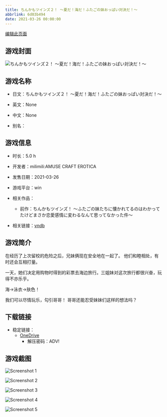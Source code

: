 ```yaml
---
title: ちんかもツインズ２！ ～夏だ！海だ！ふたごの妹おっぱい対決だ！～
abbrlink: 6d03b494
date: 2021-03-26 00:00:00
---
```

[编辑此页面](https://github.com/ACG-3/ADV3-source/blob/main/source/_posts/games/%E3%81%A1%E3%82%93%E3%81%8B%E3%82%82%E3%83%84%E3%82%A4%E3%83%B3%E3%82%BA%EF%BC%92%EF%BC%81%20%EF%BD%9E%E5%A4%8F%E3%81%A0%EF%BC%81%E6%B5%B7%E3%81%A0%EF%BC%81%E3%81%B5%E3%81%9F%E3%81%94%E3%81%AE%E5%A6%B9%E3%81%8A%E3%81%A3%E3%81%B1%E3%81%84%E5%AF%BE%E6%B1%BA%E3%81%A0%EF%BC%81%EF%BD%9E.md)

## 游戏封面

![ちんかもツインズ２！ ～夏だ！海だ！ふたごの妹おっぱい対決だ！～](https://pan.timero.xyz/onedrive/img_lib_001/%E3%81%A1%E3%82%93%E3%81%8B%E3%82%82%E3%83%84%E3%82%A4%E3%83%B3%E3%82%BA%EF%BC%92%EF%BC%81%20%EF%BD%9E%E5%A4%8F%E3%81%A0%EF%BC%81%E6%B5%B7%E3%81%A0%EF%BC%81%E3%81%B5%E3%81%9F%E3%81%94%E3%81%AE%E5%A6%B9%E3%81%8A%E3%81%A3%E3%81%B1%E3%81%84%E5%AF%BE%E6%B1%BA%E3%81%A0%EF%BC%81%EF%BD%9E_cover.avif)


## 游戏名称

- 日文：ちんかもツインズ２！ ～夏だ！海だ！ふたごの妹おっぱい対決だ！～
- 英文：None
- 中文：None

- 别名：


## 游戏信息

- 时长：5.0 h
- 开发者：milimili:AMUSE CRAFT EROTICA
- 发售日期：2021-03-26
- 游戏平台：win
- 相关作品：
   - 前作：ちんかもツインズ！ ～ふたごの妹たちに懐かれてるのはわかってたけどまさか恋愛感情に変わるなんて思ってなかった件～

- 相关链接：[vndb](https://vndb.org/v29922)


## 游戏简介

在经历了上次留校的危险之后，兄妹俩现在安全地在一起了。
他们和睦相处，有时还会互相打量。

一天，她们决定用购物时得到的彩票去海边旅行。三姐妹对这次旅行都很兴奋，玩得不亦乐乎。

海→泳衣→肤色！

我们可以尽情玩乐，勾引哥哥！
哥哥还能忍受妹妹们这样的想法吗？




## 下载链接

- 稳定链接：
    - [OneDrive](https://pan.timero.xyz/onedrive/adv_lib_001/%E3%81%A1%E3%82%93%E3%81%8B%E3%82%82%E3%83%84%E3%82%A4%E3%83%B3%E3%82%BA%EF%BC%92%EF%BC%81%20%EF%BD%9E%E5%A4%8F%E3%81%A0%EF%BC%81%E6%B5%B7%E3%81%A0%EF%BC%81%E3%81%B5%E3%81%9F%E3%81%94%E3%81%AE%E5%A6%B9%E3%81%8A%E3%81%A3%E3%81%B1%E3%81%84%E5%AF%BE%E6%B1%BA%E3%81%A0%EF%BC%81%EF%BD%9E)
        - 解压密码：ADV!



## 游戏截图


![Screenshot 1](https://pan.timero.xyz/onedrive/img_lib_001/%E3%81%A1%E3%82%93%E3%81%8B%E3%82%82%E3%83%84%E3%82%A4%E3%83%B3%E3%82%BA%EF%BC%92%EF%BC%81%20%EF%BD%9E%E5%A4%8F%E3%81%A0%EF%BC%81%E6%B5%B7%E3%81%A0%EF%BC%81%E3%81%B5%E3%81%9F%E3%81%94%E3%81%AE%E5%A6%B9%E3%81%8A%E3%81%A3%E3%81%B1%E3%81%84%E5%AF%BE%E6%B1%BA%E3%81%A0%EF%BC%81%EF%BD%9E_Screenshot_1.avif)

![Screenshot 2](https://pan.timero.xyz/onedrive/img_lib_001/%E3%81%A1%E3%82%93%E3%81%8B%E3%82%82%E3%83%84%E3%82%A4%E3%83%B3%E3%82%BA%EF%BC%92%EF%BC%81%20%EF%BD%9E%E5%A4%8F%E3%81%A0%EF%BC%81%E6%B5%B7%E3%81%A0%EF%BC%81%E3%81%B5%E3%81%9F%E3%81%94%E3%81%AE%E5%A6%B9%E3%81%8A%E3%81%A3%E3%81%B1%E3%81%84%E5%AF%BE%E6%B1%BA%E3%81%A0%EF%BC%81%EF%BD%9E_Screenshot_2.avif)

![Screenshot 3](https://pan.timero.xyz/onedrive/img_lib_001/%E3%81%A1%E3%82%93%E3%81%8B%E3%82%82%E3%83%84%E3%82%A4%E3%83%B3%E3%82%BA%EF%BC%92%EF%BC%81%20%EF%BD%9E%E5%A4%8F%E3%81%A0%EF%BC%81%E6%B5%B7%E3%81%A0%EF%BC%81%E3%81%B5%E3%81%9F%E3%81%94%E3%81%AE%E5%A6%B9%E3%81%8A%E3%81%A3%E3%81%B1%E3%81%84%E5%AF%BE%E6%B1%BA%E3%81%A0%EF%BC%81%EF%BD%9E_Screenshot_3.avif)

![Screenshot 4](https://pan.timero.xyz/onedrive/img_lib_001/%E3%81%A1%E3%82%93%E3%81%8B%E3%82%82%E3%83%84%E3%82%A4%E3%83%B3%E3%82%BA%EF%BC%92%EF%BC%81%20%EF%BD%9E%E5%A4%8F%E3%81%A0%EF%BC%81%E6%B5%B7%E3%81%A0%EF%BC%81%E3%81%B5%E3%81%9F%E3%81%94%E3%81%AE%E5%A6%B9%E3%81%8A%E3%81%A3%E3%81%B1%E3%81%84%E5%AF%BE%E6%B1%BA%E3%81%A0%EF%BC%81%EF%BD%9E_Screenshot_4.avif)

![Screenshot 5](https://pan.timero.xyz/onedrive/img_lib_001/%E3%81%A1%E3%82%93%E3%81%8B%E3%82%82%E3%83%84%E3%82%A4%E3%83%B3%E3%82%BA%EF%BC%92%EF%BC%81%20%EF%BD%9E%E5%A4%8F%E3%81%A0%EF%BC%81%E6%B5%B7%E3%81%A0%EF%BC%81%E3%81%B5%E3%81%9F%E3%81%94%E3%81%AE%E5%A6%B9%E3%81%8A%E3%81%A3%E3%81%B1%E3%81%84%E5%AF%BE%E6%B1%BA%E3%81%A0%EF%BC%81%EF%BD%9E_Screenshot_5.avif)

